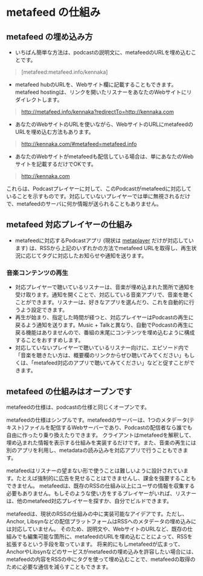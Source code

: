 
# metafeed の仕組み

## metafeed の埋め込み方

- いちばん簡単な方法は、podcastの説明文に、metafeedのURLを埋め込むことです。

> [metafeed:metafeed.info/kennaka]

- metafeed hubのURLを、Webサイト欄に記載することもできます。metafeed hostingは、リンクを開いたリスナーをあなたのWebサイトにリダイレクトします。

> http://metafeed.info/kennaka?redirectTo=http://kennaka.com

- あなたのWebサイトのURLを使いながら、WebサイトのURLにmetafeedのURLを埋め込む方法もあります。

> http://kennaka.com/#metafeed=metafeed.info

- あなたのWebサイトがmetafeedも配信している場合は、単にあなたのWebサイトを記載するだけでOKです。

> http://kennaka.com

これらは、Podcastプレイヤーに対して、このPodcastがmetafeedに対応していることを示すものです。対応していないプレイヤーでは単に無視されるだけで、metafeedのサーバに何か情報が送られることもありません。

## metafeed 対応プレイヤーの仕組み

- metafeedに対応するPodcastアプリ (現状は [metaplayer](player.md) だけが対応しています) は、RSSから上記のいずれかの方法でmetafeed URLを取得し、再生状況に応じてタグに対応したお知らせや通知を送ります。

### 音楽コンテンツの再生

- 対応プレイヤーで聴いているリスナーは、音楽が埋め込まれた箇所で通知を受け取ります。通知を開くことで、対応している音楽アプリで、音楽を聴くことができます。リスナーは、好きなアプリを選んだり、これを自動的に行うよう設定できます。
- 再生が始まり、指定した時間が経つと、対応プレイヤーはPodcastの再生に戻るよう通知を送ります。Music + Talkと異なり、自動でPodcastの再生に戻る機能はありませんので、番組の末尾にコンテンツを埋め込むように構成することをおすすめします。
- 対応していないプレイヤーで聴いているリスナー向けに、エピソード内で「音楽を聴きたい方は、概要欄のリンクからぜひ聴いてみてください」もしくは、「metafeed対応のアプリで聴いてみてください」などと促すことができます。

## metafeed の仕組みはオープンです

metafeedの仕様は、podcastの仕様と同じくオープンです。

metafeedの仕様はシンプルです。metafeedのサーバーは、1つのメタデータ(テキスト)ファイルを配信するWebサーバーであり、Podcastの配信者なら誰でも自由に作ったり乗り換えたりできます。
クライアントはmetafeedを解釈して、埋め込まれた情報を表示する仕組みを実装するだけです。また、音楽の再生には別のアプリを利用し、metadataの読み込みを対応アプリで行うこともできます。

metafeedはリスナーの望まない形で使うことは難しいように設計されています。たとえば強制的に広告を見せることはできませんし、課金を強要することもできません。
metafeedは、既存のRSSの仕組み以上にユーザの情報を収集する必要もありません。もしそのような使い方をするプレイヤーがいれば、リスナーは、他のmetafeed対応プレイヤーを探すか、自分でビルドできます。

metafeedは、現状のRSSの仕組みの中に実装可能なアイデアです。ただし、Anchor, Libsynなどの配信プラットフォームはRSSへのメタデータの埋め込みには対応していません。
そのため、説明文や、WebサイトのURLなど、既存の仕組みでも編集可能な箇所に、metafeedのURLを埋め込むことによって、RSSを拡張するという手段を取っています。
将来的にもしmetafeedが広まって、AnchorやLibsynなどのサービスがmetafeedの埋め込みを許容したい場合には、metafeedの内容をRSSの中にタグを使って埋め込むことで、metafeedの取得のために必要な通信を減らすこともできます。

